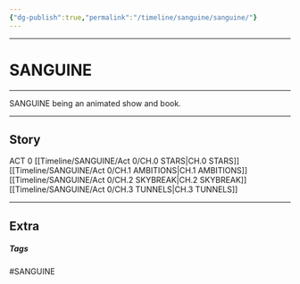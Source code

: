 ```yaml
---
{"dg-publish":true,"permalink":"/timeline/sanguine/sanguine/"}
---
```


---
# SANGUINE




---
SANGUINE being an animated show and book.

---
## Story


ACT 0
	[[Timeline/SANGUINE/Act 0/CH.0 STARS\|CH.0 STARS]]
	[[Timeline/SANGUINE/Act 0/CH.1 AMBITIONS\|CH.1 AMBITIONS]]
	[[Timeline/SANGUINE/Act 0/CH.2 SKYBREAK\|CH.2 SKYBREAK]]
	[[Timeline/SANGUINE/Act 0/CH.3 TUNNELS\|CH.3 TUNNELS]]



---
## Extra

##### Tags
#SANGUINE 